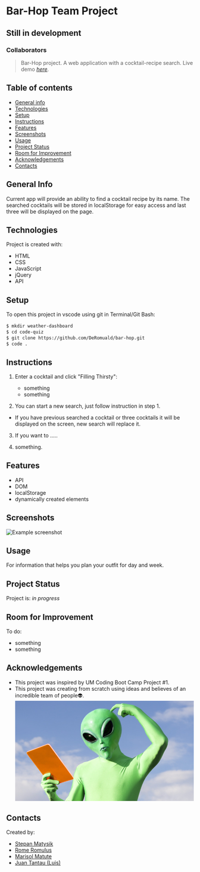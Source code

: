 # Bar-Hop Team Project

## Still in development

### Collaborators




> Bar-Hop project. A web application with a cocktail-recipe search.
> Live demo [_here_](https://deromuald.github.io/bar-hop/). 

## Table of contents
* [General info](#general-info)
* [Technologies](#technologies)
* [Setup](#setup)
* [Instructions](#instructions)
* [Features](#features)
* [Screenshots](#screenshots)
* [Usage](#usage)
* [Project Status](#project-status)
* [Room for Improvement](#room-for-improvement)
* [Acknowledgements](#acknowledgements)
* [Contacts](#contacts)



## General Info
Current app will provide an ability to find a cocktail recipe by its name. The searched cocktails will be stored in localStorage for easy access and last three will be displayed on the page.

## Technologies
Project is created with:
- HTML
- CSS
- JavaScript
- jQuery
- API

## Setup
To open this project in vscode using git in Terminal/Git Bash:

```
$ mkdir weather-dashboard
$ cd code-quiz
$ git clone https://github.com/DeRomuald/bar-hop.git
$ code .
```

## Instructions
1. Enter a cocktail and click "Filling Thirsty":
   - something
   - something


2. You can start a new search, just follow instruction in step 1.
- If you have previous searched a cocktail or three cocktails it will be displayed on the screen, new search will replace it.

3. If you want to .....
   
4. something.


## Features
- API
- DOM
- localStorage
- dynamically created elements

## Screenshots
![Example screenshot](./assets/images/screenshot.gif)


## Usage
For information that helps you plan your outfit for day and week.

## Project Status
Project is: _in progress_

## Room for Improvement
To do:
- something
- something


## Acknowledgements
- This project was inspired by UM Coding Boot Camp Project #1.
- This project was creating from scratch using ideas and believes of an incredible team of people👽.
![Example gif](./assets/images/team-people.jpg)
## Contacts
Created by:
- [Stepan Matysik](https://github.com/elfsvet)
- [Rome Romulus](https://github.com/DeRomuald)
- [Marisol Matute](https://github.com/marisolxmatute10)
- [Juan Tantau (Luis)](https://github.com/JuanTantau)

